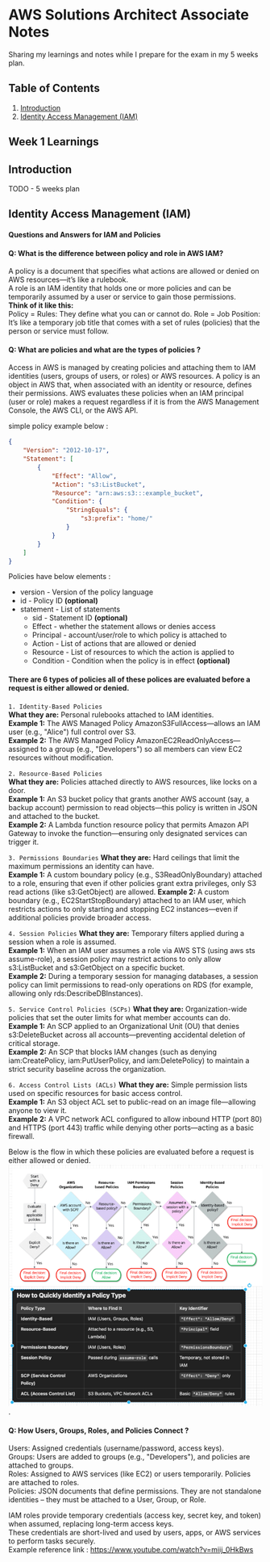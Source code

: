 # AWS Solutions Architect Associate Notes
Sharing my learnings and notes while I prepare for the exam in my 5 weeks plan.


## Table of Contents
1. <a href="#introduction">Introduction</a>
2. <a href="#identity-access-management-iam">Identity Access Management (IAM)</a>

## Week 1 Learnings

## Introduction
TODO - 5 weeks plan 

## Identity Access Management (IAM)
#### Questions and Answers for IAM and Policies
#### Q: What is the difference between policy and role in AWS IAM?
A policy is a document that specifies what actions are allowed or denied on AWS resources—it’s like a rulebook. <br>
A role is an IAM identity that holds one or more policies and can be temporarily assumed by a user or service to gain those permissions.<br>
**Think of it like this:** <br>
Policy = Rules: They define what you can or cannot do.
Role = Job Position: It’s like a temporary job title that comes with a set of rules (policies) that the person or service must follow.

#### Q: What are policies and what are the types of policies ?
Access in AWS is managed by creating policies and attaching them to IAM identities (users, groups of users, or roles) or AWS resources. 
A policy is an object in AWS that, when associated with an identity or resource, defines their permissions. AWS evaluates these policies when an IAM principal (user or role) makes a request regardless if it is from the AWS Management Console, the AWS CLI, or the AWS API. <br>

simple policy example below :

```json
{
    "Version": "2012-10-17",
    "Statement": [
        {
            "Effect": "Allow",
            "Action": "s3:ListBucket",
            "Resource": "arn:aws:s3:::example_bucket",
            "Condition": {
                "StringEquals": {
                    "s3:prefix": "home/"
                }
            }
        }
    ]
}
```
Policies have below elements :
- version - Version of the policy language
- id - Policy ID **(optional)**
- statement - List of statements
  - sid - Statement ID **(optional)**
  - Effect - whether the statement allows or denies access
  - Principal - account/user/role to which policy is attached to
  - Action - List of actions that are allowed or denied
  - Resource - List of resources to which the action is applied to
  - Condition - Condition when the policy is in effect **(optional)**

#### There are 6 types of policies all of these polices are evaluated before a request is either allowed or denied.
`1. Identity-Based Policies `<br>
**What they are:** Personal rulebooks attached to IAM identities. <br>
**Example 1:** The AWS Managed Policy AmazonS3FullAccess—allows an IAM user (e.g., "Alice") full control over S3. <br>
**Example 2:** The AWS Managed Policy AmazonEC2ReadOnlyAccess—assigned to a group (e.g., "Developers") so all members can view EC2 resources without modification. <br>

`2. Resource-Based Policies `<br>
**What they are:** Policies attached directly to AWS resources, like locks on a door. <br>
**Example 1:** An S3 bucket policy that grants another AWS account (say, a backup account) permission to read objects—this policy is written in JSON and attached to the bucket. <br>
**Example 2:** A Lambda function resource policy that permits Amazon API Gateway to invoke the function—ensuring only designated services can trigger it. <br>


`3. Permissions Boundaries`
**What they are:** Hard ceilings that limit the maximum permissions an identity can have. <br>
**Example 1:** A custom boundary policy (e.g., S3ReadOnlyBoundary) attached to a role, ensuring that even if other policies grant extra privileges, only S3 read actions (like s3:GetObject) are allowed.
**Example 2:** A custom boundary (e.g., EC2StartStopBoundary) attached to an IAM user, which restricts actions to only starting and stopping EC2 instances—even if additional policies provide broader access. <br>

`4. Session Policies`
**What they are:** Temporary filters applied during a session when a role is assumed. <br>
**Example 1:** When an IAM user assumes a role via AWS STS (using aws sts assume-role), a session policy may restrict actions to only allow s3:ListBucket and s3:GetObject on a specific bucket. <br>
**Example 2:** During a temporary session for managing databases, a session policy can limit permissions to read-only operations on RDS (for example, allowing only rds:DescribeDBInstances). <br>

`5. Service Control Policies (SCPs)`
**What they are:** Organization-wide policies that set the outer limits for what member accounts can do. <br>
**Example 1:** An SCP applied to an Organizational Unit (OU) that denies s3:DeleteBucket across all accounts—preventing accidental deletion of critical storage. <br>
**Example 2:** An SCP that blocks IAM changes (such as denying iam:CreatePolicy, iam:PutUserPolicy, and iam:DeletePolicy) to maintain a strict security baseline across the organization.   <br>

`6. Access Control Lists (ACLs)`
**What they are:** Simple permission lists used on specific resources for basic access control. <br>
**Example 1:** An S3 object ACL set to public-read on an image file—allowing anyone to view it. <br>
**Example 2:** A VPC network ACL configured to allow inbound HTTP (port 80) and HTTPS (port 443) traffic while denying other ports—acting as a basic firewall. <br>

Below is the flow in which these policies are evaluated before a request is either allowed or denied.
![img.png](images/6iampolicytypes.png). <br>

#### Q: How Users, Groups, Roles, and Policies Connect ?
Users: Assigned credentials (username/password, access keys). <br>
Groups: Users are added to groups (e.g., "Developers"), and policies are attached to groups. <br>
Roles: Assigned to AWS services (like EC2) or users temporarily. Policies are attached to roles. <Br>
Policies: JSON documents that define permissions. They are not standalone identities – they must be attached to a User, Group, or Role. <br>

IAM roles provide temporary credentials (access key, secret key, and token) when assumed, replacing long-term access keys. <br>
These credentials are short-lived and used by users, apps, or AWS services to perform tasks securely. <br>
Example reference link : https://www.youtube.com/watch?v=miij_0HkBws <br>


